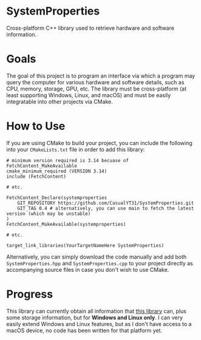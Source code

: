 # SystemProperties
Cross-platform C++ library used to retrieve hardware and software information.

# Goals
The goal of this project is to program an interface via which a program may query the computer for various hardware and software details, such as CPU, memory, storage, GPU, etc. The library must be cross-platform (at least supporting Windows, Linux, and macOS) and must be easily integratable into other projects via CMake.

# How to Use
If you are using CMake to build your project, you can include the following into your `CMakeLists.txt` file in order to add this library:
```
# minimum version required is 3.14 becuase of FetchContent_MakeAvailable
cmake_minimum_required (VERSION 3.14)
include (FetchContent)

# etc.

FetchContent_Declare(systemproperties
	GIT_REPOSITORY https://github.com/CasualYT31/SystemProperties.git
	GIT_TAG 0.4 # alternatively, you can use main to fetch the latest version (which may be unstable)
)
FetchContent_MakeAvailable(systemproperties)

# etc.

target_link_libraries(YourTargetNameHere SystemProperties)
```

Alternatively, you can simply download the code manually and add both `SystemProperties.hpp` and `SystemProperties.cpp` to your project directly as accompanying source files in case you don't wish to use CMake.

# Progress
This library can currently obtain all information that [this library](https://github.com/dabbertorres/systemInfo) can, plus some storage information, but for **Windows and Linux only**. I can very easily extend Windows and Linux features, but as I don't have access to a macOS device, no code has been written for that platform yet.
